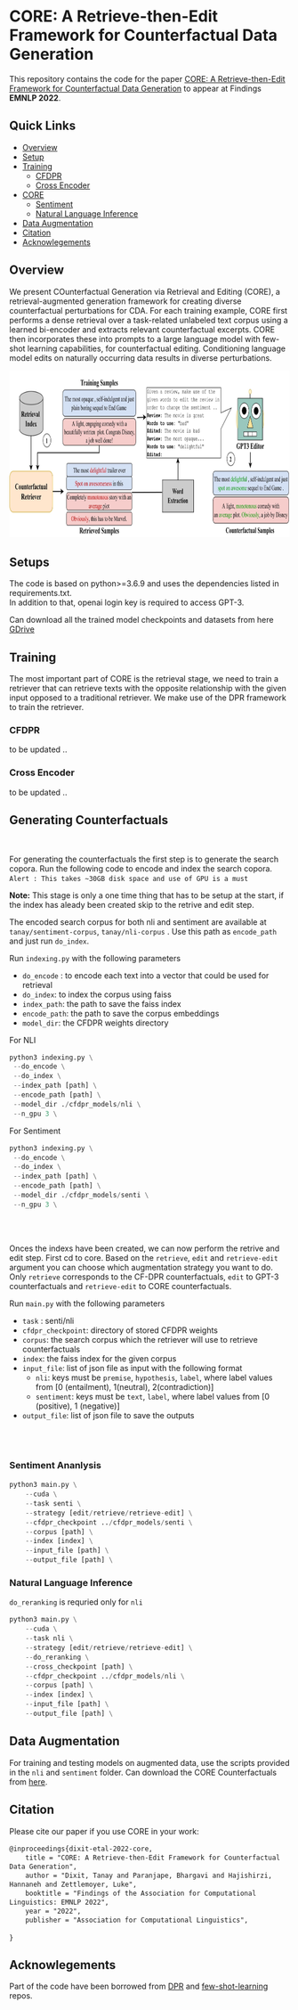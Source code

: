 # CORE: A Retrieve-then-Edit Framework for Counterfactual Data Generation

This repository contains the code for the paper [CORE: A Retrieve-then-Edit Framework for Counterfactual Data Generation](https://arxiv.org/abs/2210.04873) to appear at Findings **EMNLP 2022**.


## Quick Links

- [Overview](#overview)
- [Setup](#setups)
- [Training](#Training)
    - [CFDPR](#cfdpr-training)
    - [Cross Encoder](#cross-encoder-training)
- [CORE](#generating-counterfactuals)
    - [Sentiment](#sentiment-ananlysis)
    - [Natural Language Inference](#natural-language-inference)
- [Data Augmentation](#data-augmentation)
- [Citation](#citation)
- [Acknowlegements](#acknowlegements)


## Overview
We present COunterfactual Generation via Retrieval and Editing (CORE), a retrieval-augmented generation framework for creating diverse counterfactual perturbations for CDA. For each training example, CORE first performs a dense retrieval over a task-related unlabeled text corpus using a learned bi-encoder and extracts relevant counterfactual excerpts. CORE then incorporates these into prompts to a large language model with few-shot learning capabilities, for counterfactual editing. Conditioning language model edits on naturally occurring data results in diverse perturbations.

<div style="text-align: center;">
<img src="images/teaser_fig_v3-1.jpg" style="width: 800px; height: 300px;">
</div>

## Setups

The code is based on python>=3.6.9 and uses the dependencies listed in requirements.txt. <br>
In addition to that, openai login key is required to access GPT-3.

Can download all the trained model checkpoints and datasets from here [GDrive](https://drive.google.com/drive/folders/11C8TtGWXaKfspKnNN_yk4IZNOe93_IXX?usp=sharing) <br>

## Training

The most important part of CORE is the retrieval stage, we need to train a retriever that can retrieve texts with the opposite relationship with the given input opposed to a traditional retriever. We make use of the DPR framework to train the retriever. 

### CFDPR

to be updated ..

### Cross Encoder

to be updated ..

## Generating Counterfactuals 
<br>

For generating the counterfactuals the first step is to generate the search copora. Run the following code to encode and index the search copora. <br>
`Alert : This takes ~30GB disk space and use of GPU is a must`

**Note:** This stage is only a one time thing that has to be setup at the start, if the index has aleady been created skip to the retrive and edit step.

The encoded search corpus for both nli and sentiment are available at `tanay/sentiment-corpus`, `tanay/nli-corpus` . Use this path as `encode_path` and just run `do_index`. <br>

Run `indexing.py` with the following parameters
- `do_encode` : to encode each text into a vector that could be used for retrieval
- `do_index`: to index the corpus using faiss
- `index_path`: the path to save the faiss index
- `encode_path`: the path to save the corpus embeddings
- `model_dir`: the CFDPR weights directory 

For NLI

```python 
python3 indexing.py \
 --do_encode \
 --do_index \
 --index_path [path] \
 --encode_path [path] \
 --model_dir ./cfdpr_models/nli \
 --n_gpu 3 \
```

For Sentiment

```python
python3 indexing.py \
 --do_encode \
 --do_index \
 --index_path [path] \
 --encode_path [path] \
 --model_dir ./cfdpr_models/senti \
 --n_gpu 3 \
```
<br><br>

Onces the indexs have been created, we can now perform the retrive and edit step. First cd to core. Based on the `retrieve`, `edit` and `retrieve-edit` argument you can choose which augmentation strategy you want to do. Only `retrieve` corresponds to the CF-DPR counterfactuals, `edit` to GPT-3 counterfactuals and `retrieve-edit` to CORE counterfactuals.

Run `main.py` with the following parameters
- `task` : senti/nli
- `cfdpr_checkpoint`: directory of stored CFDPR weights
- `corpus`: the search corpus which the retriever will use to retrieve counterfactuals
- `index`: the faiss index for the given corpus
- `input_file`: list of json file as input with the following format
    - `nli`: keys must be `premise`, `hypothesis`, `label`, where label values from [0 (entailment), 1(neutral), 2(contradiction)]
    - `sentiment`: keys must be `text`, `label`, where label values from [0 (positive), 1 (negative)]
- `output_file`: list of json file to save the outputs

<br><br>


### Sentiment Ananlysis

```python
python3 main.py \
    --cuda \
    --task senti \
    --strategy [edit/retrieve/retrieve-edit] \
    --cfdpr_checkpoint ../cfdpr_models/senti \
    --corpus [path] \
    --index [index] \
    --input_file [path] \
    --output_file [path] \
```


### Natural Language Inference

`do_reranking` is requried only for `nli`

```python
python3 main.py \
    --cuda \
    --task nli \
    --strategy [edit/retrieve/retrieve-edit] \
    --do_reranking \
    --cross_checkpoint [path] \
    --cfdpr_checkpoint ../cfdpr_models/nli \
    --corpus [path] \
    --index [index] \
    --input_file [path] \
    --output_file [path] \
```

## Data Augmentation

For training and testing models on augmented data, use the scripts provided in the `nli` and `sentiment` folder. Can download the CORE Counterfactuals from [here](https://drive.google.com/drive/folders/11C8TtGWXaKfspKnNN_yk4IZNOe93_IXX?usp=sharing).

## Citation

Please cite our paper if you use CORE in your work:
```
@inproceedings{dixit-etal-2022-core,
    title = "CORE: A Retrieve-then-Edit Framework for Counterfactual Data Generation",
    author = "Dixit, Tanay and Paranjape, Bhargavi and Hajishirzi, Hannaneh and Zettlemoyer, Luke",
    booktitle = "Findings of the Association for Computational Linguistics: EMNLP 2022",
    year = "2022",
    publisher = "Association for Computational Linguistics",

}
```

## Acknowlegements

Part of the code have been borrowed from [DPR](https://github.com/facebookresearch/DPR) and [few-shot-learning](https://github.com/tonyzhaozh/few-shot-learning) repos.

